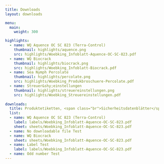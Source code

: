 ```yaml
---
title: Downloads
layout: downloads

menu:
  main:
    weight: 300

highlights:
  - name: WQ Aquence OC SC 823 (Terra-Control)
    thumbnail: highlights/aquence.png
    src: highlights/Woebking_Infoblatt-Aquence-OC-SC-823.pdf
  - name: WQ Biocrack
    thumbnail: highlights/biocrack.png
    src: highlights/Woebking_Infoblatt-Biocrack.pdf
  - name: Sea Nymph Percolate
    thumbnail: highlights/percolate.png
    src: highlights/Woebking_Produkbroschuere-Percolate.pdf
  - name: Streuer&shy;einstellungen
    thumbnail: highlights/streuereinstellungen.png
    src: highlights/Woebking_Streuereinstellungen.pdf
  
downloads:
  title: Produktetiketten, <span class="br">Sicherheitsdatenblätter</span>
  list:
  - name: WQ Aquence OC SC 823 (Terra-Control)
    label: labels/Woebking_Infoblatt-Aquence-OC-SC-823.pdf
    sheet: sheets/Woebking_Infoblatt-Aquence-OC-SC-823.pdf
  - name: No downloadable file Test
  - name: WQ Biocrack
    sheet: sheets/Woebking_Infoblatt-Aquence-OC-SC-823.pdf
  - name: Label Test
    label: labels/Woebking_Infoblatt-Aquence-OC-SC-823.pdf
  - name: Odd number Test
---
```

